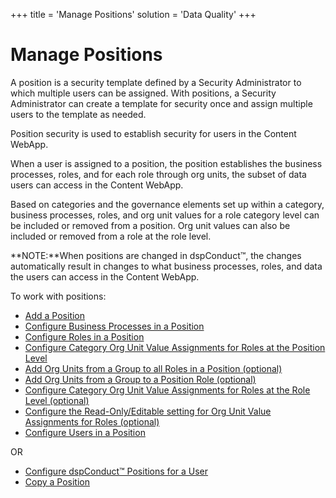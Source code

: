 +++
title = 'Manage Positions'
solution = 'Data Quality'
+++

# Manage Positions

A position is a security template defined by a Security Administrator to
which multiple users can be assigned. With positions, a Security
Administrator can create a template for security once and assign
multiple users to the template as needed.

Position security is used to establish security for users in the Content
WebApp.

When a user is assigned to a position, the position establishes the
business processes, roles, and for each role through org units, the
subset of data users can access in the Content WebApp.

Based on categories and the governance elements set up within a
category, business processes, roles, and org unit values for a role
category level can be included or removed from a position. Org unit
values can also be included or removed from a role at the role level.

**NOTE:**When positions are changed in dspConduct™, the changes
automatically result in changes to what business processes, roles, and
data the users can access in the Content WebApp.

To work with positions:

  - [Add a Position](Add_Position.htm)
  - [Configure Business Processes in a
    Position](Configure_Business_Processes_in_a_Position.htm)
  - [Configure Roles in<span> </span>a
    Position](Configure_Roles_in_a_Position.htm)
  - [Configure Category Org Unit Value Assignments for Roles at the
    Position Level](Set_a_Roles_Org_Unit_Value_Assignments.htm)
  - [Add Org Units from a Group to all Roles in a Position
    (optional)](Add_Org_Units_from_a_Group_to_Roles.htm#Add_Org_Units_from_a_Group_to_all_Roles_in_a_Position)
  - [Add Org Units from a Group to a Position Role
    (optional)](Add_Org_Units_from_a_Group_to_Roles.htm#Add_Org_Units_from_a_Group_to_a_Position_Role)
  - [Configure Category Org Unit Value Assignments for Roles at the Role
    Level
    (optional)](Set_a_Roles_Org_Unit_Value_Assignments.htm#Configure_Org_Unit_Value_Assignments__at_the_Role_Level)
  - [Configure the Read-Only/Editable setting for Org Unit Value
    Assignments for Roles
    (optional)](Set_a_Roles_Org_Unit_Value_Assignments.htm#Configure_the_Read_Only_Editable_setting_for_Org_Unit_Value_Assignments_for_Roles)
  - [Configure Users in a Position](Configure_Users_in_a_Position.htm)

OR

  - [Configure dspConduct™ Positions for a
    User](Configure_dspConduct_Positions_for_a_User.htm)
  - [Copy a Position](Copy_a_Position.htm)
